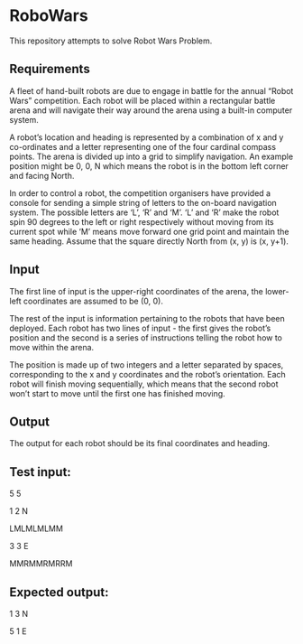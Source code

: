 # RoboWars
This repository attempts to solve Robot Wars Problem.

## Requirements
A fleet of hand-built robots are due to engage in battle for the annual “Robot Wars” competition. Each
robot will be placed within a rectangular battle arena and will navigate their way around the arena
using a built-in computer system.

A robot’s location and heading is represented by a combination of x and y co-ordinates and a letter
representing one of the four cardinal compass points. The arena is divided up into a grid to simplify
navigation. An example position might be 0, 0, N which means the robot is in the bottom left corner
and facing North.

In order to control a robot, the competition organisers have provided a console for sending a simple
string of letters to the on-board navigation system. The possible letters are ‘L’, ‘R’ and ‘M’. ‘L’ and ‘R’
make the robot spin 90 degrees to the left or right respectively without moving from its current spot
while ‘M’ means move forward one grid point and maintain the same heading. Assume that the square
directly North from (x, y) is (x, y+1).

## Input
The first line of input is the upper-right coordinates of the arena, the lower-left coordinates are
assumed to be (0, 0).

The rest of the input is information pertaining to the robots that have been deployed. Each robot has
two lines of input - the first gives the robot’s position and the second is a series of instructions telling
the robot how to move within the arena.

The position is made up of two integers and a letter separated by spaces, corresponding to the x and y
coordinates and the robot’s orientation. Each robot will finish moving sequentially, which means that
the second robot won’t start to move until the first one has finished moving.


## Output
The output for each robot should be its final coordinates and heading.

## Test input:

5 5

1 2 N

LMLMLMLMM

3 3 E

MMRMMRMRRM

## Expected output:

1 3 N

5 1 E
